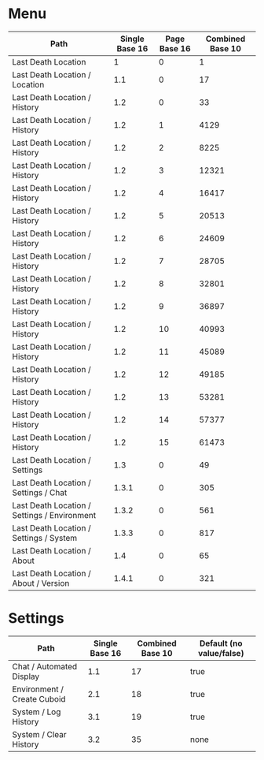# Menu

| Path                                         | Single Base 16 | Page Base 16 | Combined Base 10 |
|----------------------------------------------|----------------|--------------|------------------|
| Last Death Location                          | 1              | 0            | 1                |
| Last Death Location / Location               | 1.1            | 0            | 17               |
| Last Death Location / History                | 1.2            | 0            | 33               |
| Last Death Location / History                | 1.2            | 1            | 4129             |
| Last Death Location / History                | 1.2            | 2            | 8225             |
| Last Death Location / History                | 1.2            | 3            | 12321            |
| Last Death Location / History                | 1.2            | 4            | 16417            |
| Last Death Location / History                | 1.2            | 5            | 20513            |
| Last Death Location / History                | 1.2            | 6            | 24609            |
| Last Death Location / History                | 1.2            | 7            | 28705            |
| Last Death Location / History                | 1.2            | 8            | 32801            |
| Last Death Location / History                | 1.2            | 9            | 36897            |
| Last Death Location / History                | 1.2            | 10           | 40993            |
| Last Death Location / History                | 1.2            | 11           | 45089            |
| Last Death Location / History                | 1.2            | 12           | 49185            |
| Last Death Location / History                | 1.2            | 13           | 53281            |
| Last Death Location / History                | 1.2            | 14           | 57377            |
| Last Death Location / History                | 1.2            | 15           | 61473            |
| Last Death Location / Settings               | 1.3            | 0            | 49               |
| Last Death Location / Settings / Chat        | 1.3.1          | 0            | 305              |
| Last Death Location / Settings / Environment | 1.3.2          | 0            | 561              |
| Last Death Location / Settings / System      | 1.3.3          | 0            | 817              |
| Last Death Location / About                  | 1.4            | 0            | 65               |
| Last Death Location / About / Version        | 1.4.1          | 0            | 321              |


# Settings

| Path                        | Single Base 16 | Combined Base 10 | Default (no value/false) |
|-----------------------------|----------------|------------------|--------------------------|
| Chat / Automated Display    | 1.1            | 17               | true                     |
| Environment / Create Cuboid | 2.1            | 18               | true                     |
| System / Log History        | 3.1            | 19               | true                     |
| System / Clear History      | 3.2            | 35               | none                     |
